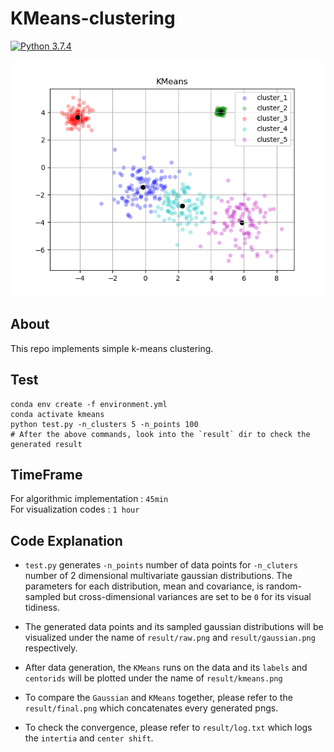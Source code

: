 # KMeans-clustering 
[![Python 3.7.4](https://img.shields.io/badge/python-3.7.4-blue.svg)](https://www.python.org/downloads/release/python-374/)

![png](result/kmeans.png)

## About
This repo implements simple k-means clustering.

## Test
    conda env create -f environment.yml
    conda activate kmeans
    python test.py -n_clusters 5 -n_points 100 
    # After the above commands, look into the `result` dir to check the generated result

## TimeFrame 
For algorithmic implementation : `45min`    
For visualization codes : `1 hour`



## Code Explanation 
-   `test.py` generates `-n_points` number of data points for `-n_cluters` number of 2 dimensional multivariate gaussian distributions.
The parameters for each distribution, mean and covariance, is random-sampled but cross-dimensional variances are set to be `0` for its visual tidiness. 

-   The generated data points and its sampled gaussian distributions will be visualized under the name of `result/raw.png` and `result/gaussian.png` respectively.

-   After data generation, the `KMeans` runs on the data and its `labels` and `centorids` will be plotted under the name of `result/kmeans.png`

-   To compare the `Gaussian` and `KMeans` together, please refer to the `result/final.png` which concatenates every generated pngs.

-   To check the convergence, please refer to `result/log.txt` which logs the `intertia` and `center shift`.
